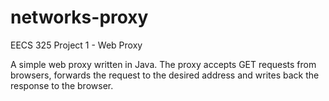 # networks-proxy
EECS 325 Project 1 - Web Proxy

A simple web proxy written in Java. 
The proxy accepts GET requests from browsers, forwards the request to the desired address and writes back the response to the browser.
